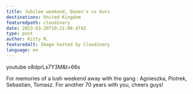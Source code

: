 ```yaml
---
title: Jubilee weekend, Queen's vs Ours
destinations: United Kingdom
featuredpath: cloudinary
date: 2023-03-26T19:21:00.474Z
type: post
author: Kitty R.
featuredalt: Image hosted by Cloudinary
language: en
---
```

[](https://www.youtube.com/watch?v=o8dprLs7Y3M&t=66s)

youtube o8dprLs7Y3M&t=66s

[](https://www.youtube.com/watch?v=o8dprLs7Y3M&t=66s)<!--StartFragment-->

For memories of a lush weekend away with the gang : Agnieszka, Piotrek, Sebastian, Tomasz. For another 70 years with you, cheers guys!

<!--EndFragment-->